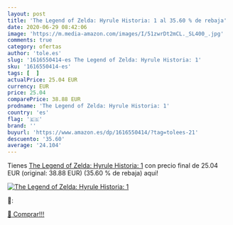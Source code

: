 ```yaml
---
layout: post
title: 'The Legend of Zelda: Hyrule Historia: 1 al 35.60 % de rebaja'
date: 2020-06-29 08:42:06
image: 'https://m.media-amazon.com/images/I/51zwrDt2mCL._SL400_.jpg'
comments: true
category: ofertas
author: 'tole.es'
slug: '1616550414-es The Legend of Zelda: Hyrule Historia: 1'
sku: '1616550414-es'
tags: [  ]
actualPrice: 25.04 EUR
currency: EUR
price: 25.04
comparePrice: 38.88 EUR
prodname: 'The Legend of Zelda: Hyrule Historia: 1'
country: 'es'
flag: '🇪🇸'
brand: ''
buyurl: 'https://www.amazon.es/dp/1616550414/?tag=tolees-21'
descuento: '35.60'
average: '24.104'
---
```


Tienes [The Legend of Zelda: Hyrule Historia: 1](https://www.amazon.es/dp/1616550414/?tag=tolees-21) con precio final de  25.04 EUR (original: 38.88 EUR) (35.60 %  de rebaja) aqui!

[![The Legend of Zelda: Hyrule Historia: 1](https://m.media-amazon.com/images/I/51zwrDt2mCL._SL400_.jpg)](https://www.amazon.es/dp/1616550414/?tag=tolees-21)

🔎:


[🛒 Comprar!!!](https://www.amazon.es/dp/1616550414/?tag=tolees-21)
